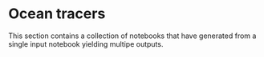 # Ocean tracers

This section contains a collection of notebooks that have generated from a single input notebook yielding multipe outputs.
